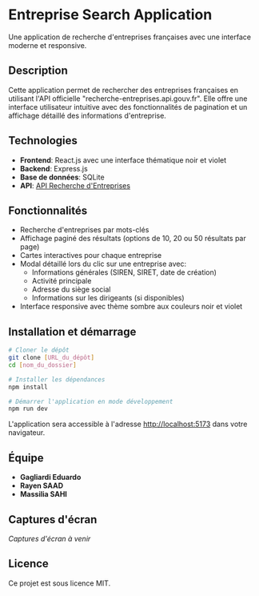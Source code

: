 # Entreprise Search Application

Une application de recherche d'entreprises françaises avec une interface moderne et responsive.

## Description

Cette application permet de rechercher des entreprises françaises en utilisant l'API officielle "recherche-entreprises.api.gouv.fr". Elle offre une interface utilisateur intuitive avec des fonctionnalités de pagination et un affichage détaillé des informations d'entreprise.

## Technologies

- **Frontend**: React.js avec une interface thématique noir et violet
- **Backend**: Express.js
- **Base de données**: SQLite
- **API**: [API Recherche d'Entreprises](https://recherche-entreprises.api.gouv.fr)

## Fonctionnalités

- Recherche d'entreprises par mots-clés
- Affichage paginé des résultats (options de 10, 20 ou 50 résultats par page)
- Cartes interactives pour chaque entreprise
- Modal détaillé lors du clic sur une entreprise avec:
  - Informations générales (SIREN, SIRET, date de création)
  - Activité principale
  - Adresse du siège social
  - Informations sur les dirigeants (si disponibles)
- Interface responsive avec thème sombre aux couleurs noir et violet

## Installation et démarrage

```bash
# Cloner le dépôt
git clone [URL_du_dépôt]
cd [nom_du_dossier]

# Installer les dépendances
npm install

# Démarrer l'application en mode développement
npm run dev
```

L'application sera accessible à l'adresse [http://localhost:5173](http://localhost:5173) dans votre navigateur.

## Équipe

- **Gagliardi Eduardo**
- **Rayen SAAD**
- **Massilia SAHI**

## Captures d'écran

*Captures d'écran à venir*

## Licence

Ce projet est sous licence MIT.
